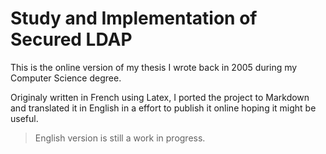 # Study and Implementation of Secured LDAP 

This is the online version of my thesis I wrote back in 2005 during my Computer Science degree.

Originaly written in French using Latex, I ported the project to Markdown and translated it in English in a effort to publish it online hoping it might be useful.

> English version is still a work in progress.

